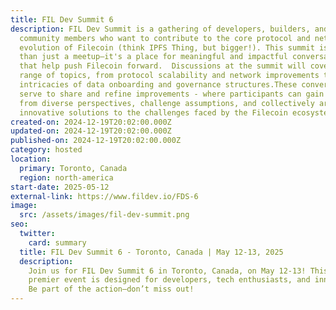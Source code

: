 ```yaml
---
title: FIL Dev Summit 6
description: FIL Dev Summit is a gathering of developers, builders, and engaged
  community members who want to contribute to the core protocol and network
  evolution of Filecoin (think IPFS Thing, but bigger!). This summit is more
  than just a meetup—it's a place for meaningful and impactful conversations
  that help push Filecoin forward.  Discussions at the summit will cover a wide
  range of topics, from protocol scalability and network improvements to the
  intricacies of data onboarding and governance structures.These conversations
  serve to share and refine improvements - where participants can gain insights
  from diverse perspectives, challenge assumptions, and collectively arrive at
  innovative solutions to the challenges faced by the Filecoin ecosystem.
created-on: 2024-12-19T20:02:00.000Z
updated-on: 2024-12-19T20:02:00.000Z
published-on: 2024-12-19T20:02:00.000Z
category: hosted
location:
  primary: Toronto, Canada
  region: north-america
start-date: 2025-05-12
external-link: https://www.fildev.io/FDS-6
image:
  src: /assets/images/fil-dev-summit.png
seo:
  twitter:
    card: summary
  title: FIL Dev Summit 6 - Toronto, Canada | May 12-13, 2025
  description:
    Join us for FIL Dev Summit 6 in Toronto, Canada, on May 12-13! This
    premier event is designed for developers, tech enthusiasts, and innovators.
    Be part of the action—don’t miss out!
---
```

